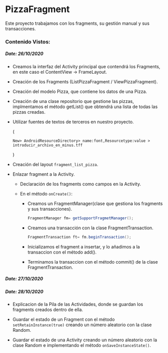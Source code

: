 # PizzaFragment

Este proyecto trabajamos con los fragments, su gestión manual y sus transacciones.

### Contenido Vistos:

##### Date: 26/10/2020

- Creamos la interfaz del Activity principal que contendrá los Fragments, en este caso el ContentView -> FrameLayout.

- Creación de los Fragments (ListPizzaFragment / ViewPizzaFragment).

- Creación del modelo Pizza, que contiene los datos de una Pizza.

- Creación de una clase repositorio que gestione las pizzas, implmentamos el método getList() que obtendrá una lista de todas las pizzas creadas.

- Utilizar fuentes de textos de terceros en nuestro proyecto.

  (

  ```
  New> AndroidResourceDirectory> name:font,Resourcetype:value > introducir_archivo_en_minus.tff 
  ```

  )

- Creación del layout `fragment_list_pizza`.

- Enlazar fragment a la Activity.

  - Declaración de los fragments como campos en la Activity.

  - En el método `onCreate()`:

    - Creamos un FragmentManager(clase que gestiona los fragments y sus transacciones).

      ```java
      FragmentManager fm= getSupportFragmetManager();
      ```

    - Creamos una transacción con la clase FragmentTransaction.

      ```java
      FragmentTransaction ft= fm.beginTransaction();
      ```

    - Inicializamos el fragment a insertar, y lo añadimos a la transaccion con el método add().

    - Terminamos la transaccion con el método commit() de la clase FragmentTransaction.

##### Date: 27/10/2020



##### Date: 28/10/2020

- Explicacion de la Pila de las Actividades, donde se guardan los fragments creados dentro de ella.

- Guardar el estado de un Fragment con el método `setRetainInstance(true)` creando un número aleatorio con la clase Random.
- Guardar el estado de una Activity creando un número aleatorio con la clase Random e implementando el método `onSaveInstanceState()`.
